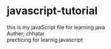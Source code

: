 # javascript-tutorial
this is my javaScript file for learning java
<br>
Auther; chhatar
<br>
precticing for learnig javascript

